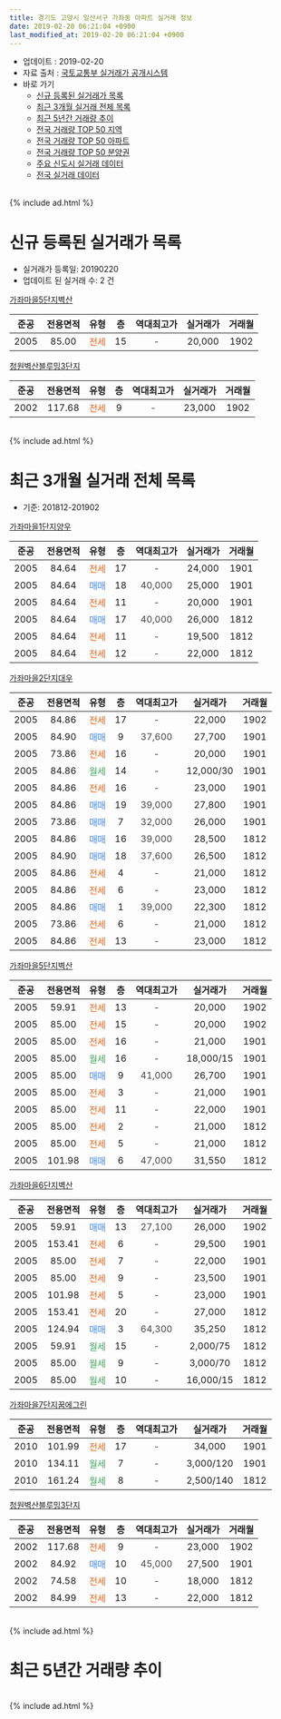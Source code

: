 ```yaml
---
title: 경기도 고양시 일산서구 가좌동 아파트 실거래 정보
date: 2019-02-20 06:21:04 +0900
last_modified_at: 2019-02-20 06:21:04 +0900
---
```


* 업데이트 : 2019-02-20
* 자료 출처 : [국토교통부 실거래가 공개시스템](http://rt.molit.go.kr)
* 바로 가기
    * [신규 등록된 실거래가 목록](#신규-등록된-실거래가-목록)
    * [최근 3개월 실거래 전체 목록](#최근-3개월-실거래-전체-목록)
    * [최근 5년간 거래량 추이](#최근-5년간-거래량-추이)
    * [전국 거래량 TOP 50 지역](https://inasie.github.io/apt-trade-info/최근-3개월-전국에서-가장-거래가-많이-발생한-지역)
    * [전국 거래량 TOP 50 아파트](https://inasie.github.io/apt-trade-info/최근-3개월-전국에서-가장-거래가-많이-발생한-아파트)
    * [전국 거래량 TOP 50 분양권](https://inasie.github.io/apt-trade-info/최근-3개월-전국에서-가장-거래가-많이-발생한-분양권)
    * [주요 신도시 실거래 데이터](https://inasie.github.io/apt-trade-info/주요-신도시)
    * [전국 실거래 데이터](https://inasie.github.io/apt-trade-info/전국)
<br>
{% include ad.html %}
<br>

# 신규 등록된 실거래가 목록
* 실거래가 등록일: 20190220
* 업데이트 된 실거래 수: 2 건


[가좌마을5단지벽산](https://search.naver.com/search.naver?query=%EA%B2%BD%EA%B8%B0%EB%8F%84+%EA%B3%A0%EC%96%91%EC%8B%9C+%EC%9D%BC%EC%82%B0%EC%84%9C%EA%B5%AC+%EA%B0%80%EC%A2%8C%EB%8F%99+%EA%B0%80%EC%A2%8C%EB%A7%88%EC%9D%845%EB%8B%A8%EC%A7%80%EB%B2%BD%EC%82%B0)

|준공|전용면적|유형|층|역대최고가|실거래가|거래월|
|:---:|:---:|:---:|:---:|:---:|:---:|:---:|
|2005|85.00|<span style="color:#ff5a00">전세</span>|15|<span style="color:#444444">-</span>|20,000|1902|

[청원벽산블루밍3단지](https://search.naver.com/search.naver?query=%EA%B2%BD%EA%B8%B0%EB%8F%84+%EA%B3%A0%EC%96%91%EC%8B%9C+%EC%9D%BC%EC%82%B0%EC%84%9C%EA%B5%AC+%EA%B0%80%EC%A2%8C%EB%8F%99+%EC%B2%AD%EC%9B%90%EB%B2%BD%EC%82%B0%EB%B8%94%EB%A3%A8%EB%B0%8D3%EB%8B%A8%EC%A7%80)

|준공|전용면적|유형|층|역대최고가|실거래가|거래월|
|:---:|:---:|:---:|:---:|:---:|:---:|:---:|
|2002|117.68|<span style="color:#ff5a00">전세</span>|9|<span style="color:#444444">-</span>|23,000|1902|


<br>
{% include ad.html %}
<br>

# 최근 3개월 실거래 전체 목록
* 기준: 201812-201902


[가좌마을1단지양우](https://search.naver.com/search.naver?query=%EA%B2%BD%EA%B8%B0%EB%8F%84+%EA%B3%A0%EC%96%91%EC%8B%9C+%EC%9D%BC%EC%82%B0%EC%84%9C%EA%B5%AC+%EA%B0%80%EC%A2%8C%EB%8F%99+%EA%B0%80%EC%A2%8C%EB%A7%88%EC%9D%841%EB%8B%A8%EC%A7%80%EC%96%91%EC%9A%B0)

|준공|전용면적|유형|층|역대최고가|실거래가|거래월|
|:---:|:---:|:---:|:---:|:---:|:---:|:---:|
|2005|84.64|<span style="color:#ff5a00">전세</span>|17|<span style="color:#444444">-</span>|24,000|1901|
|2005|84.64|<span style="color:#4285f3">매매</span>|18|<span style="color:#444444">40,000</span>|25,000|1901|
|2005|84.64|<span style="color:#ff5a00">전세</span>|11|<span style="color:#444444">-</span>|20,000|1901|
|2005|84.64|<span style="color:#4285f3">매매</span>|17|<span style="color:#444444">40,000</span>|26,000|1812|
|2005|84.64|<span style="color:#ff5a00">전세</span>|11|<span style="color:#444444">-</span>|19,500|1812|
|2005|84.64|<span style="color:#ff5a00">전세</span>|12|<span style="color:#444444">-</span>|22,000|1812|

[가좌마을2단지대우](https://search.naver.com/search.naver?query=%EA%B2%BD%EA%B8%B0%EB%8F%84+%EA%B3%A0%EC%96%91%EC%8B%9C+%EC%9D%BC%EC%82%B0%EC%84%9C%EA%B5%AC+%EA%B0%80%EC%A2%8C%EB%8F%99+%EA%B0%80%EC%A2%8C%EB%A7%88%EC%9D%842%EB%8B%A8%EC%A7%80%EB%8C%80%EC%9A%B0)

|준공|전용면적|유형|층|역대최고가|실거래가|거래월|
|:---:|:---:|:---:|:---:|:---:|:---:|:---:|
|2005|84.86|<span style="color:#ff5a00">전세</span>|17|<span style="color:#444444">-</span>|22,000|1902|
|2005|84.90|<span style="color:#4285f3">매매</span>|9|<span style="color:#444444">37,600</span>|27,700|1901|
|2005|73.86|<span style="color:#ff5a00">전세</span>|16|<span style="color:#444444">-</span>|20,000|1901|
|2005|84.86|<span style="color:#34a853">월세</span>|14|<span style="color:#444444">-</span>|12,000/30|1901|
|2005|84.86|<span style="color:#ff5a00">전세</span>|16|<span style="color:#444444">-</span>|23,000|1901|
|2005|84.86|<span style="color:#4285f3">매매</span>|19|<span style="color:#444444">39,000</span>|27,800|1901|
|2005|73.86|<span style="color:#4285f3">매매</span>|7|<span style="color:#444444">32,000</span>|26,000|1901|
|2005|84.86|<span style="color:#4285f3">매매</span>|16|<span style="color:#444444">39,000</span>|28,500|1812|
|2005|84.90|<span style="color:#4285f3">매매</span>|18|<span style="color:#444444">37,600</span>|26,500|1812|
|2005|84.86|<span style="color:#ff5a00">전세</span>|4|<span style="color:#444444">-</span>|21,000|1812|
|2005|84.86|<span style="color:#ff5a00">전세</span>|6|<span style="color:#444444">-</span>|23,000|1812|
|2005|84.86|<span style="color:#4285f3">매매</span>|1|<span style="color:#444444">39,000</span>|22,300|1812|
|2005|73.86|<span style="color:#ff5a00">전세</span>|6|<span style="color:#444444">-</span>|21,000|1812|
|2005|84.86|<span style="color:#ff5a00">전세</span>|13|<span style="color:#444444">-</span>|23,000|1812|

[가좌마을5단지벽산](https://search.naver.com/search.naver?query=%EA%B2%BD%EA%B8%B0%EB%8F%84+%EA%B3%A0%EC%96%91%EC%8B%9C+%EC%9D%BC%EC%82%B0%EC%84%9C%EA%B5%AC+%EA%B0%80%EC%A2%8C%EB%8F%99+%EA%B0%80%EC%A2%8C%EB%A7%88%EC%9D%845%EB%8B%A8%EC%A7%80%EB%B2%BD%EC%82%B0)

|준공|전용면적|유형|층|역대최고가|실거래가|거래월|
|:---:|:---:|:---:|:---:|:---:|:---:|:---:|
|2005|59.91|<span style="color:#ff5a00">전세</span>|13|<span style="color:#444444">-</span>|20,000|1902|
|2005|85.00|<span style="color:#ff5a00">전세</span>|15|<span style="color:#444444">-</span>|20,000|1902|
|2005|85.00|<span style="color:#ff5a00">전세</span>|16|<span style="color:#444444">-</span>|21,000|1901|
|2005|85.00|<span style="color:#34a853">월세</span>|16|<span style="color:#444444">-</span>|18,000/15|1901|
|2005|85.00|<span style="color:#4285f3">매매</span>|9|<span style="color:#444444">41,000</span>|26,700|1901|
|2005|85.00|<span style="color:#ff5a00">전세</span>|3|<span style="color:#444444">-</span>|21,000|1901|
|2005|85.00|<span style="color:#ff5a00">전세</span>|11|<span style="color:#444444">-</span>|22,000|1901|
|2005|85.00|<span style="color:#ff5a00">전세</span>|2|<span style="color:#444444">-</span>|21,000|1812|
|2005|85.00|<span style="color:#ff5a00">전세</span>|5|<span style="color:#444444">-</span>|21,000|1812|
|2005|101.98|<span style="color:#4285f3">매매</span>|6|<span style="color:#444444">47,000</span>|31,550|1812|

[가좌마을6단지벽산](https://search.naver.com/search.naver?query=%EA%B2%BD%EA%B8%B0%EB%8F%84+%EA%B3%A0%EC%96%91%EC%8B%9C+%EC%9D%BC%EC%82%B0%EC%84%9C%EA%B5%AC+%EA%B0%80%EC%A2%8C%EB%8F%99+%EA%B0%80%EC%A2%8C%EB%A7%88%EC%9D%846%EB%8B%A8%EC%A7%80%EB%B2%BD%EC%82%B0)

|준공|전용면적|유형|층|역대최고가|실거래가|거래월|
|:---:|:---:|:---:|:---:|:---:|:---:|:---:|
|2005|59.91|<span style="color:#4285f3">매매</span>|13|<span style="color:#444444">27,100</span>|26,000|1902|
|2005|153.41|<span style="color:#ff5a00">전세</span>|6|<span style="color:#444444">-</span>|29,500|1901|
|2005|85.00|<span style="color:#ff5a00">전세</span>|7|<span style="color:#444444">-</span>|22,000|1901|
|2005|85.00|<span style="color:#ff5a00">전세</span>|9|<span style="color:#444444">-</span>|23,500|1901|
|2005|101.98|<span style="color:#ff5a00">전세</span>|5|<span style="color:#444444">-</span>|23,000|1901|
|2005|153.41|<span style="color:#ff5a00">전세</span>|20|<span style="color:#444444">-</span>|27,000|1812|
|2005|124.94|<span style="color:#4285f3">매매</span>|3|<span style="color:#444444">64,300</span>|35,250|1812|
|2005|59.91|<span style="color:#34a853">월세</span>|15|<span style="color:#444444">-</span>|2,000/75|1812|
|2005|85.00|<span style="color:#34a853">월세</span>|9|<span style="color:#444444">-</span>|3,000/70|1812|
|2005|85.00|<span style="color:#34a853">월세</span>|10|<span style="color:#444444">-</span>|16,000/15|1812|

[가좌마을7단지꿈에그린](https://search.naver.com/search.naver?query=%EA%B2%BD%EA%B8%B0%EB%8F%84+%EA%B3%A0%EC%96%91%EC%8B%9C+%EC%9D%BC%EC%82%B0%EC%84%9C%EA%B5%AC+%EA%B0%80%EC%A2%8C%EB%8F%99+%EA%B0%80%EC%A2%8C%EB%A7%88%EC%9D%847%EB%8B%A8%EC%A7%80%EA%BF%88%EC%97%90%EA%B7%B8%EB%A6%B0)

|준공|전용면적|유형|층|역대최고가|실거래가|거래월|
|:---:|:---:|:---:|:---:|:---:|:---:|:---:|
|2010|101.99|<span style="color:#ff5a00">전세</span>|17|<span style="color:#444444">-</span>|34,000|1901|
|2010|134.11|<span style="color:#34a853">월세</span>|7|<span style="color:#444444">-</span>|3,000/120|1901|
|2010|161.24|<span style="color:#34a853">월세</span>|8|<span style="color:#444444">-</span>|2,500/140|1812|


<script async src="//pagead2.googlesyndication.com/pagead/js/adsbygoogle.js"></script>
<!-- 기본 -->
<ins class="adsbygoogle"
     style="display:block"
     data-ad-client="ca-pub-2446590836940007"
     data-ad-slot="1659523306"
     data-ad-format="auto"
     data-full-width-responsive="true"></ins>
<script>
(adsbygoogle = window.adsbygoogle || []).push({});
</script>


[청원벽산블루밍3단지](https://search.naver.com/search.naver?query=%EA%B2%BD%EA%B8%B0%EB%8F%84+%EA%B3%A0%EC%96%91%EC%8B%9C+%EC%9D%BC%EC%82%B0%EC%84%9C%EA%B5%AC+%EA%B0%80%EC%A2%8C%EB%8F%99+%EC%B2%AD%EC%9B%90%EB%B2%BD%EC%82%B0%EB%B8%94%EB%A3%A8%EB%B0%8D3%EB%8B%A8%EC%A7%80)

|준공|전용면적|유형|층|역대최고가|실거래가|거래월|
|:---:|:---:|:---:|:---:|:---:|:---:|:---:|
|2002|117.68|<span style="color:#ff5a00">전세</span>|9|<span style="color:#444444">-</span>|23,000|1902|
|2002|84.92|<span style="color:#4285f3">매매</span>|10|<span style="color:#444444">45,000</span>|27,500|1901|
|2002|74.58|<span style="color:#ff5a00">전세</span>|10|<span style="color:#444444">-</span>|18,000|1812|
|2002|84.99|<span style="color:#ff5a00">전세</span>|13|<span style="color:#444444">-</span>|22,000|1812|


<br>
{% include ad.html %}
<br>

# 최근 5년간 거래량 추이


<div style="width:100%;">
    <canvas id="deal_progress" height="200"></canvas>
</div>

<script>
new Chart(document.getElementById("deal_progress"), {
    type: 'line',
    data: {
        labels: ['201402','201403','201404','201405','201406','201407','201408','201409','201410','201411','201412','201501','201502','201503','201504','201505','201506','201507','201508','201509','201510','201511','201512','201601','201602','201603','201604','201605','201606','201607','201608','201609','201610','201611','201612','201701','201702','201703','201704','201705','201706','201707','201708','201709','201710','201711','201712','201801','201802','201803','201804','201805','201806','201807','201808','201809','201810','201811','201812','201901','201902'],
        datasets: [{
            label: '매매',
            pointRadius: 1,
            data: [35, 20, 14, 23, 22, 22, 35, 34, 29, 28, 30, 21, 30, 49, 47, 38, 53, 64, 41, 43, 31, 24, 8, 15, 8, 27, 36, 15, 45, 84, 48, 25, 43, 21, 14, 17, 16, 24, 18, 31, 47, 33, 21, 23, 16, 27, 16, 23, 17, 19, 18, 15, 14, 10, 14, 11, 14, 11, 6, 6, 1],
            borderColor: "rgba(255, 201, 14, 1)",
            backgroundColor: "rgba(255, 201, 14, 0.5)",
            fill: false,
            lineTension: 0
        },{
            label: '전월세',
            pointRadius: 1,
            data: [43, 35, 42, 36, 48, 41, 47, 36, 67, 38, 33, 42, 40, 61, 42, 27, 32, 27, 31, 21, 31, 22, 32, 26, 32, 36, 32, 25, 33, 33, 27, 38, 37, 34, 38, 28, 35, 37, 42, 32, 43, 27, 24, 23, 23, 14, 20, 15, 20, 33, 15, 21, 16, 20, 13, 17, 27, 25, 15, 15, 4],
            borderColor: "rgba(0, 141, 185, 1)",
            backgroundColor: "rgba(0, 141, 185, 0.5)",
            fill: false,
            lineTension: 0
        }
        ]
    },
    options: {
        responsive: true,
        title: {
            display: false
        },
        tooltips: {
            mode: 'index',
            intersect: false
        },
        hover: {
            mode: 'nearest',
            intersect: true
        },
        scales: {
            xAxes: [{
                display: true,
                scaleLabel: {
                    display: true,
                    labelString: '년/월'
                }
            }],
            yAxes: [{
                display: true,
                ticks: {
                    suggestedMin: 0,
                },
                scaleLabel: {
                    display: true,
                    labelString: '실거래 수'
                }
            }]
        }
    }
});

</script>


<br>
{% include ad.html %}
<br>

